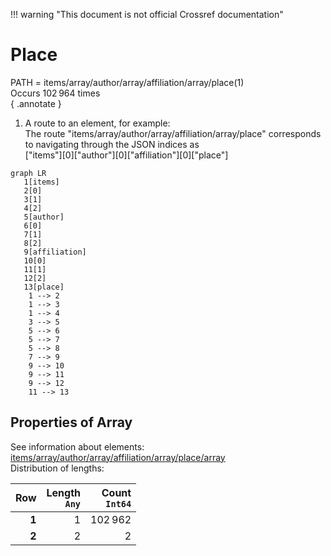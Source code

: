 !!! warning "This document is not official Crossref documentation"
# Place
PATH = items/array/author/array/affiliation/array/place(1)  
Occurs 102 964 times  
{ .annotate }

1. A route to an element, for example:  
   The route "items/array/author/array/affiliation/array/place" corresponds to navigating through the JSON indices as  
   ["items"][0]["author"][0]["affiliation"][0]["place"]  

```mermaid
graph LR
   1[items]
   2[0]
   3[1]
   4[2]
   5[author]
   6[0]
   7[1]
   8[2]
   9[affiliation]
   10[0]
   11[1]
   12[2]
   13[place]
    1 --> 2
    1 --> 3
    1 --> 4
    3 --> 5
    5 --> 6
    5 --> 7
    5 --> 8
    7 --> 9
    9 --> 10
    9 --> 11
    9 --> 12
    11 --> 13
```


## Properties of Array
See information about elements: [items/array/author/array/affiliation/array/place/array](array/index.md)  
Distribution of lengths:  

| **Row** | **Length**<br>`Any` | **Count**<br>`Int64` |
|--------:|--------------------:|---------------------:|
| **1**   | 1                   | 102 962              |
| **2**   | 2                   | 2                    |

